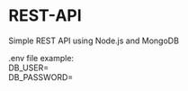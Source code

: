 # REST-API
Simple REST API using Node.js and MongoDB

.env file example:<br>
DB_USER=<br>DB_PASSWORD=
